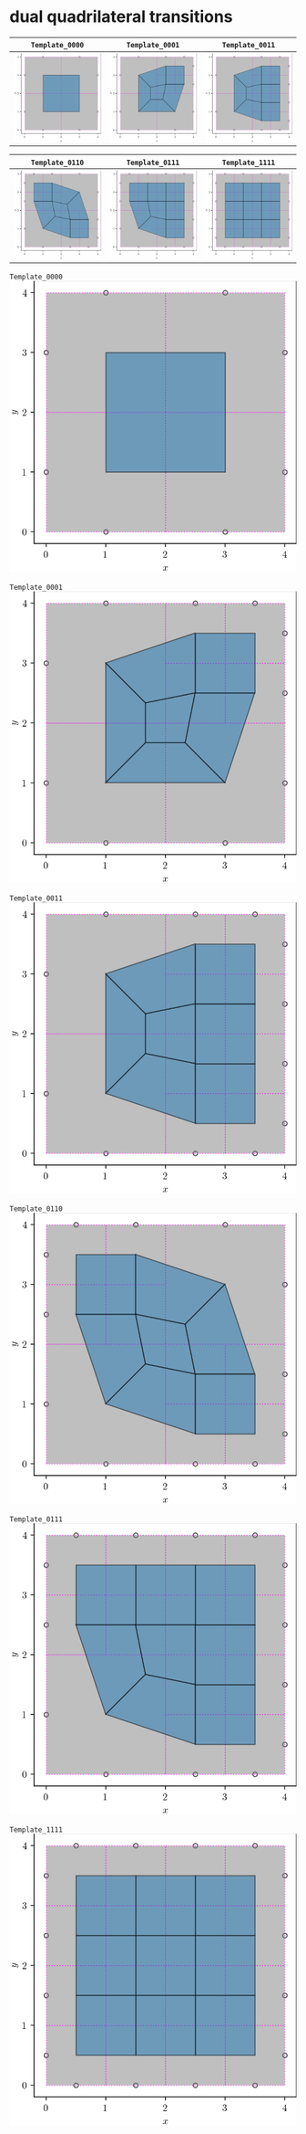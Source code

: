 # dual quadrilateral transitions

| `Template_0000` | `Template_0001` | `Template_0011` |
|:---:|:---:|:---:|
| ![dual_quad_0000](fig/dual_quad_0000.png) | ![dual_quad_0001](fig/dual_quad_0001.png) | ![dual_quad_0011](fig/dual_quad_0011.png) |

| `Template_0110` | `Template_0111` | `Template_1111` |
|:---:|:---:|:---:|
| ![dual_quad_0110](fig/dual_quad_0110.png) | ![dual_quad_0111](fig/dual_quad_0111.png) | ![dual_quad_1111](fig/dual_quad_1111.png) | 

`Template_0000`
![dual_quad_0000](fig/dual_quad_0000.png)

`Template_0001`
![dual_quad_0001](fig/dual_quad_0001.png)

`Template_0011`
![dual_quad_0011](fig/dual_quad_0011.png)

`Template_0110`
![dual_quad_0110](fig/dual_quad_0110.png)

`Template_0111`
![dual_quad_0111](fig/dual_quad_0111.png)

`Template_1111`
![dual_quad_1111](fig/dual_quad_1111.png)
